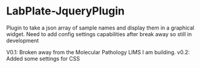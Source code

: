# LabPlate-JqueryPlugin

Plugin to take a json array of sample names and display them in a 
graphical widget. Need to add config settings capabilities after break away so still in development

V0.1: Broken away from the Molecular Pathology LIMS I am building.
v0.2: Added some settings for CSS
